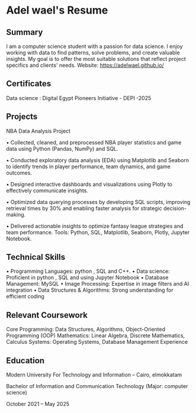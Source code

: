 # Adel wael's Resume



## Summary



I am a computer science student with a passion for data science. 
I enjoy working with data to find patterns, solve problems, and create valuable insights.
My goal is to offer the most suitable solutions that reflect project specifics and clients' needs.
Website: https://adelwael.github.io/



## Certificates
Data science : Digital Egypt Pioneers Initiative - DEPI -2025
## Projects



NBA Data Analysis Project 

• Collected, cleaned, and preprocessed NBA player statistics and game data using Python (Pandas, NumPy) and SQL. 

• Conducted exploratory data analysis (EDA) using Matplotlib and Seaborn to identify trends in player performance, team dynamics, and game outcomes. 

• Designed interactive dashboards and visualizations using Plotly to effectively communicate insights.

• Optimized data querying processes by developing SQL scripts, improving retrieval times by 30% and enabling faster analysis for strategic decision-making. 

• Delivered actionable insights to optimize fantasy league strategies and team performance. Tools: Python, SQL, Matplotlib, Seaborn, Plotly, Jupyter Notebook.


## Technical Skills



• Programming Languages: python , SQL and C++. • Data science: Proficient in python , SQL and using Jupyter Notebook
• Database Management: MySQL
• Image Processing: Expertise in image filters and AI integration
• Data Structures & Algorithms: Strong understanding for efficient coding



## Relevant Coursework




Core Programming: Data Structures, Algorithms, Object-Oriented Programming (OOP)
Mathematics: Linear Algebra, Discrete Mathematics, Calculus
Systems: Operating Systems, Database Management
Experience



## Education




Modern University For Technology and Information – Cairo, elmokkatam

Bachelor of Information and Communication Technology (Major: computer science)

October 2021 – May 2025
